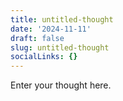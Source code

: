 ```yaml
---
title: untitled-thought
date: '2024-11-11'
draft: false
slug: untitled-thought
socialLinks: {}
---
```


Enter your thought here.